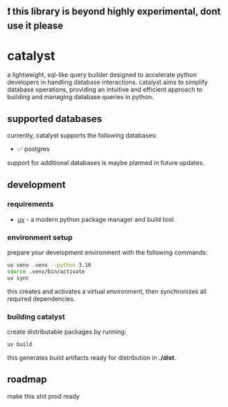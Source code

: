 ## ❗ this library is beyond highly experimental, dont use it please

# catalyst

a lightweight, sql-like query builder designed to accelerate python developers in handling database interactions. catalyst aims to simplify database operations, providing an intuitive and efficient approach to building and managing database queries in python.

## supported databases
currently, catalyst supports the following databases:
- ✅ postgres

support for additional databases is maybe planned in future updates.

## development

### requirements
- [uv](https://docs.astral.sh/uv) - a modern python package manager and build tool.

### environment setup
prepare your development environment with the following commands:

```bash
uv venv .venv --python 3.10
source .venv/bin/activate
uv sync
```

this creates and activates a virtual environment, then synchronizes all required dependencies.

### building catalyst
create distributable packages by running:

```bash
uv build
```

this generates build artifacts ready for distribution in **./dist**.

## roadmap
make this shit prod ready
